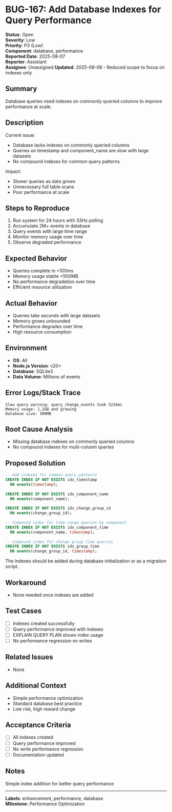 # BUG-167: Add Database Indexes for Query Performance

**Status**: Open  
**Severity**: Low  
**Priority**: P3 (Low)  
**Component**: database, performance  
**Reported Date**: 2025-08-07  
**Reporter**: Assistant  
**Assignee**: Unassigned
**Updated**: 2025-08-08 - Reduced scope to focus on indexes only

## Summary

Database queries need indexes on commonly queried columns to improve performance at scale.

## Description

Current issue:
- Database lacks indexes on commonly queried columns
- Queries on timestamp and component_name are slow with large datasets
- No compound indexes for common query patterns

Impact:
- Slower queries as data grows
- Unnecessary full table scans
- Poor performance at scale

## Steps to Reproduce

1. Run system for 24 hours with 33Hz polling
2. Accumulate 2M+ events in database
3. Query events with large time range
4. Monitor memory usage over time
5. Observe degraded performance

## Expected Behavior

- Queries complete in <100ms
- Memory usage stable <500MB
- No performance degradation over time
- Efficient resource utilization

## Actual Behavior

- Queries take seconds with large datasets
- Memory grows unbounded
- Performance degrades over time
- High resource consumption

## Environment

- **OS**: All
- **Node.js Version**: v20+
- **Database**: SQLite3
- **Data Volume**: Millions of events

## Error Logs/Stack Trace

```
Slow query warning: query_change_events took 5234ms
Memory usage: 1.2GB and growing
Database size: 500MB
```

## Root Cause Analysis

- Missing database indexes on commonly queried columns
- No compound indexes for multi-column queries

## Proposed Solution

```sql
-- Add indexes for common query patterns
CREATE INDEX IF NOT EXISTS idx_timestamp 
  ON events(timestamp);
  
CREATE INDEX IF NOT EXISTS idx_component_name 
  ON events(component_name);
  
CREATE INDEX IF NOT EXISTS idx_change_group_id 
  ON events(change_group_id);
  
-- Compound index for time-range queries by component
CREATE INDEX IF NOT EXISTS idx_component_time 
  ON events(component_name, timestamp);
  
-- Compound index for change group time queries  
CREATE INDEX IF NOT EXISTS idx_group_time 
  ON events(change_group_id, timestamp);
```

The indexes should be added during database initialization or as a migration script.

## Workaround

- None needed once indexes are added

## Test Cases

- [ ] Indexes created successfully
- [ ] Query performance improved with indexes
- [ ] EXPLAIN QUERY PLAN shows index usage
- [ ] No performance regression on writes

## Related Issues

- None

## Additional Context

- Simple performance optimization
- Standard database best practice
- Low risk, high reward change

## Acceptance Criteria

- [ ] All indexes created
- [ ] Query performance improved
- [ ] No write performance regression
- [ ] Documentation updated

## Notes

Simple index addition for better query performance

---

**Labels**: enhancement, performance, database  
**Milestone**: Performance Optimization